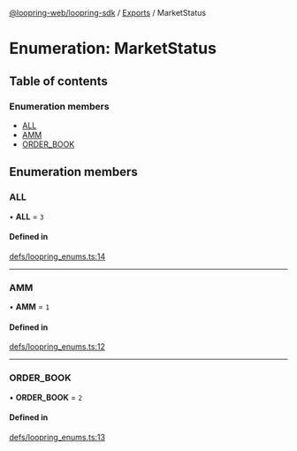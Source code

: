 [@loopring-web/loopring-sdk](../README.md) / [Exports](../modules.md) / MarketStatus

# Enumeration: MarketStatus

## Table of contents

### Enumeration members

- [ALL](MarketStatus.md#all)
- [AMM](MarketStatus.md#amm)
- [ORDER\_BOOK](MarketStatus.md#order_book)

## Enumeration members

### ALL

• **ALL** = `3`

#### Defined in

[defs/loopring_enums.ts:14](https://github.com/Loopring/loopring_sdk/blob/9d83b66/src/defs/loopring_enums.ts#L14)

___

### AMM

• **AMM** = `1`

#### Defined in

[defs/loopring_enums.ts:12](https://github.com/Loopring/loopring_sdk/blob/9d83b66/src/defs/loopring_enums.ts#L12)

___

### ORDER\_BOOK

• **ORDER\_BOOK** = `2`

#### Defined in

[defs/loopring_enums.ts:13](https://github.com/Loopring/loopring_sdk/blob/9d83b66/src/defs/loopring_enums.ts#L13)
